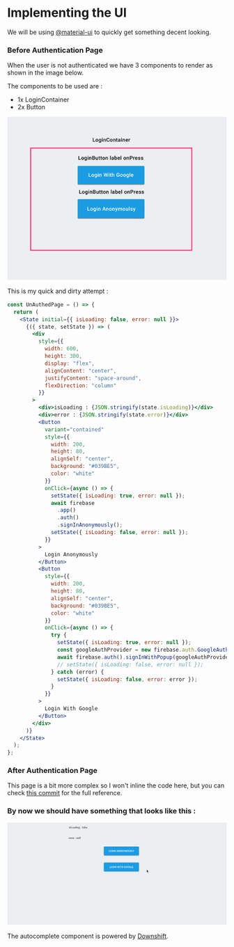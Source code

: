 # Implementing the UI

We will be using [@material-ui](https://material-ui.com) to quickly get something decent looking.

### Before Authentication Page

When the user is not authenticated we have 3 components to render as shown in the image below.

The components to be used are : 

* 1x LoginContainer
* 2x Button 

![](../../.gitbook/assets/screen-shot-2018-08-22-at-2.24.13-pm.png)

This is my quick and dirty attempt : 

```jsx
const UnAuthedPage = () => {
  return (
    <State initial={{ isLoading: false, error: null }}>
      {({ state, setState }) => (
        <div
          style={{
            width: 600,
            height: 300,
            display: "flex",
            alignContent: "center",
            justifyContent: "space-around",
            flexDirection: "column"
          }}
        >
          <div>isLoading : {JSON.stringify(state.isLoading)}</div>
          <div>error : {JSON.stringify(state.error)}</div>
          <Button
            variant="contained"
            style={{
              width: 200,
              height: 80,
              alignSelf: "center",
              background: "#039BE5",
              color: "white"
            }}
            onClick={async () => {
              setState({ isLoading: true, error: null });
              await firebase
                .app()
                .auth()
                .signInAnonymously();
              setState({ isLoading: false, error: null });
            }}
          >
            Login Anonymously
          </Button>
          <Button
            style={{
              width: 200,
              height: 80,
              alignSelf: "center",
              background: "#039BE5",
              color: "white"
            }}
            onClick={async () => {
              try {
                setState({ isLoading: true, error: null });
                const googleAuthProvider = new firebase.auth.GoogleAuthProvider();
                await firebase.auth().signInWithPopup(googleAuthProvider);
                // setState({ isLoading: false, error: null });
              } catch (error) {
                setState({ isLoading: false, error: error });
              }
            }}
          >
            Login With Google
          </Button>
        </div>
      )}
    </State>
  );
};

```

### After Authentication Page

This page is a bit more complex so I won't inline the code here, but you can check [this commit](https://github.com/rakannimer/react-firebase/blob/3264b0a62509c5f321713b10615ba2ce3ee50036/modules/tutorial-bookmarking-app/src/index.tsx) for the full reference.

### By now we should have something that looks like this : 

![Complete UI with auth without database access](../../.gitbook/assets/react-firebase-tutorial-dumb-ui-gif.gif)

The  autocomplete component is powered by [Downshift](https://github.com/paypal/downshift).

 

